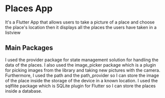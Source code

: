 # Places App
It's a Flutter App that allows users to take a picture of a place and choose the place's location then it displays all the places the users have taken in a listview



## Main Packages

I used the provider package for state management solution for handling the data of the places. I also used the image_picker package which is a plugin for picking images from the library and taking new pictures with the camera. Furthermore, I used the path and the path_provider so I can store the image of the place inside the storage of the device in a known location. I used the sqlflite package which is SQLite plugin for Flutter so I can store the places inside a database.    
